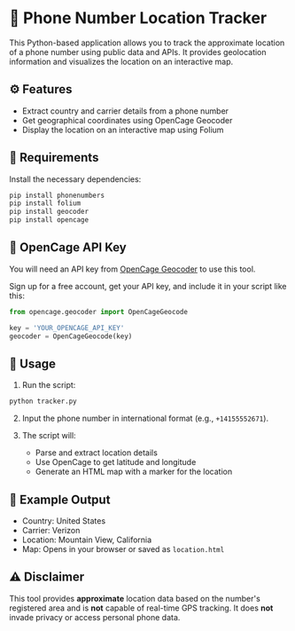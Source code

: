 # 📍 Phone Number Location Tracker

This Python-based application allows you to track the approximate location of a phone number using public data and APIs. It provides geolocation information and visualizes the location on an interactive map.

## ⚙️ Features

* Extract country and carrier details from a phone number
* Get geographical coordinates using OpenCage Geocoder
* Display the location on an interactive map using Folium

## 🧰 Requirements

Install the necessary dependencies:

```bash
pip install phonenumbers
pip install folium
pip install geocoder
pip install opencage
```

## 🔐 OpenCage API Key

You will need an API key from [OpenCage Geocoder](https://opencagedata.com/api) to use this tool.

Sign up for a free account, get your API key, and include it in your script like this:

```python
from opencage.geocoder import OpenCageGeocode

key = 'YOUR_OPENCAGE_API_KEY'
geocoder = OpenCageGeocode(key)
```

## 🚀 Usage

1. Run the script:

```bash
python tracker.py
```

2. Input the phone number in international format (e.g., `+14155552671`).

3. The script will:

   * Parse and extract location details
   * Use OpenCage to get latitude and longitude
   * Generate an HTML map with a marker for the location

## 📎 Example Output

* Country: United States
* Carrier: Verizon
* Location: Mountain View, California
* Map: Opens in your browser or saved as `location.html`

## ⚠️ Disclaimer

This tool provides **approximate** location data based on the number's registered area and is **not** capable of real-time GPS tracking. It does **not** invade privacy or access personal phone data.
